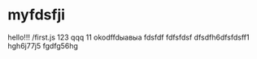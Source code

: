 # myfdsfji 
hello!!!
/first.js
123
qqq
11
okodffdыавыа
fdsfdf
fdfsfdsf
dfsdfh6dfsfdsff1
hgh6j77j5
fgdfg56hg
